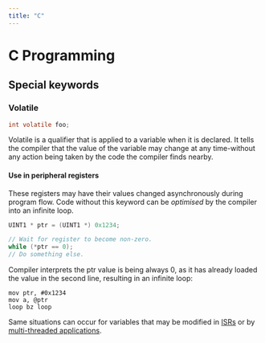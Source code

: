```yaml
---
title: "C"
---
```

# C Programming
## Special keywords
### Volatile
```c
int volatile foo;
```
Volatile is a qualifier that is applied to a variable when it is declared. It tells the compiler that the value of the variable may change at any time-without any action being taken by the code the compiler finds nearby. 
#### Use in peripheral registers
These registers may have their values changed asynchronously during program flow. Code without this keyword can be *optimised* by the compiler into an infinite loop.
```c
UINT1 * ptr = (UINT1 *) 0x1234;

// Wait for register to become non-zero.  
while (*ptr == 0);  
// Do something else.
```
Compiler interprets the ptr value is being always 0, as it has already loaded the value in the second line, resulting in an infinite loop:
```assembly
mov ptr, #0x1234
mov a, @ptr
loop bz loop

```
Same situations can occur for variables that may be modified in [ISRs](Notes/Interrupts.md) or by [multi-threaded applications](Notes/Thread%20Level%20Parallelism.md).
